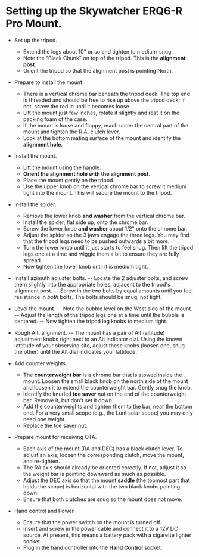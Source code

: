 # Setting up the Skywatcher ERQ6-R Pro Mount.

* Set up the tripod.
  - Extend the legs about 10" or so and tighten to medium-snug.
  - Note the \"Black Chunk\" on top of the tripod. This is the __alignment
    post__.
  - Orient the tripod so that the alignment post is pointing North.

* Prepare to install the mount
  - There is a vertical chrome bar beneath the tripod deck. The top end is
    threaded and should be free to rise up above the tripod deck; if not, screw
    the rod in until it becomes loose.
  - Lift the mount just few inches, rotate it slightly and rest it on the
    packing foam of the case.
  - If the mount is loose and floppy, reach under the central part of the mount
    and tighten the R.A. clutch lever. 
  - Look at the bottom mating surface of the mount and identify the
    __alignment hole__.

* Install the mount.
  - Lift the mount using the handle.
  - __Orient the alignment hole with the alignment post__.
  - Place the mount gently on the tripod.
  - Use the upper knob on the vertical chrome bar to screw it medium tight
    into the mount. This will secure the mount to the tripod.

* Install the spider.
  - Remove the lower knob __and washer__ from the vertical chrome bar.
  - Install the spider, flat side up, onto the chrome bar.
  - Screw the lower knob __and washer__ about 1/2\" onto the chrome bar.
  - Adjust the spider so the 3 jaws engage the three legs.  You may find that
    the tripod legs need to be pushed outwards a bit more.
  - Turn the lower knob until it just starts to feel snug. Then lift the
    tripod legs one at a time and wiggle them a bit to ensure they are fully
    spread.
  - Now tighten the lower knob until it is medium tight.

* Install azimuth adjuster bolts.
  -- Locate the 2 adjuster bolts, and screw them slightly into the
     appropriate holes, adjacent to the tripod's alignment post.
  -- Screw in the two bolts by equal amounts until you feel resistance in
     _both_ bolts.  The bolts should be snug, not tight.

* Level the mount.
  -- Note the bubble level on the West side of the mount.
  -- Adjust the length of the tripod legs one at a time until the bubble is
     centered.
  -- Now tighten the tripod leg knobs to medium tight.

* Rough Alt. alignment.
  -- The mount has a pair of Alt (altitude) adjustment knobs right next to
     an Alt indicator dial.  Using the known lattitude of your observing site,
     adjust these knobs (loosen one, snug the other) until the Alt dial
     indicates your lattitude.

* Add counter weights.
  - The __counterweight bar__ is a chrome bar that is stowed inside the mount.
    Loosen the small black knob on the north side of the mount and loosen it
    to extend the counterweight bar.  Gently snug the knob.
  - Identify the knurled __toe saver__ nut on the end of the counterweight bar.
    Remove it, but don't set it down.
  - Add the counterweights and tighten them to the bar, near the bottom end.
    For a very small scope (e.g., the Lunt solar scope) you may only need one
    weight.
  - Replace the toe saver nut.

* Prepare mount for receiving OTA.
  - Each axis of the mount (RA and DEC) has a black clutch lever.  To adjust
    an axis, loosen the corresponding clutch, move the mount, and re-tighten.
  - The RA axis should already be oriented corectly.  If not, adjust it so
    the weight bar is pointing downward as much as possible.
  - Adjust the DEC axis so that the mount __saddle__ (the topmost part that
    holds the scope) is horizontal with the two black knobs pointing down.
  - Ensure that both clutches are snug so the mount does not move.

* Hand control and Power.
  - Ensure that the power switch on the mount is turned off.
  - Insert and screw in the power cable and connect it to a 12V DC source.
    At present, this means a battery pack with a cigarette lighter socket.
  - Plug in the hand controller into the __Hand Control__ socket.
